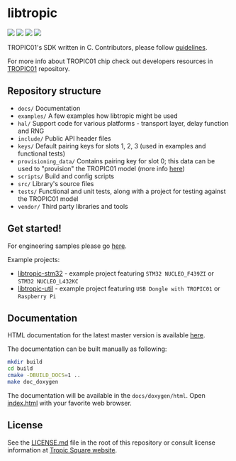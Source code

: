 # libtropic

![](https://github.com/tropicsquare/libtropic/actions/workflows/unit_tests.yml/badge.svg) ![](https://github.com/tropicsquare/libtropic/actions/workflows/integration_tests.yml/badge.svg) ![](https://github.com/tropicsquare/libtropic/actions/workflows/build_docs.yml/badge.svg) ![](https://tropic-gitlab.corp.sldev.cz/internal/sw-design/libtropic/badges/master/coverage.svg)

TROPIC01's SDK written in C. Contributors, please follow [guidelines](https://github.com/tropicsquare/libtropic/blob/master/CONTRIBUTING.md).


For more info about TROPIC01 chip check out developers resources in [TROPIC01](https://github.com/tropicsquare/tropic01) repository.


## Repository structure
* `docs/` Documentation
* `examples/` A few examples how libtropic might be used
* `hal/` Support code for various platforms - transport layer, delay function and RNG
* `include/` Public API header files
* `keys/` Default pairing keys for slots 1, 2, 3 (used in examples and functional tests)
* `provisioning_data/` Contains pairing key for slot 0; this data can be used to "provision" the TROPIC01 model (more info [here](tests/model_based_project/README.md))
* `scripts/` Build and config scripts
* `src/` Library's source files
* `tests/` Functional and unit tests, along with a project for testing against the TROPIC01 model
* `vendor/` Third party libraries and tools

## Get started!

For engineering samples please go [here](https://tropicsquare.com/tropic01).

Example projects:

* [libtropic-stm32](https://github.com/tropicsquare/libtropic-stm32) - example project featuring `STM32 NUCLEO_F439ZI` or `STM32 NUCLEO_L432KC`
* [libtropic-util](https://github.com/tropicsquare/libtropic-util) - example project featuring `USB Dongle with TROPIC01` or `Raspberry Pi`


## Documentation

HTML documentation for the latest master version is available [here](https://tropicsquare.github.io/libtropic/).

The documentation can be built manually as following:
```sh
mkdir build
cd build
cmake -DBUILD_DOCS=1 ..
make doc_doxygen
```

The documentation will be available in the `docs/doxygen/html`.
Open [index.html](build/docs/doxygen/html/index.html) with your favorite web browser.

## License

See the [LICENSE.md](LICENSE.md) file in the root of this repository or consult license information at [Tropic Square website](http:/tropicsquare.com/license).

